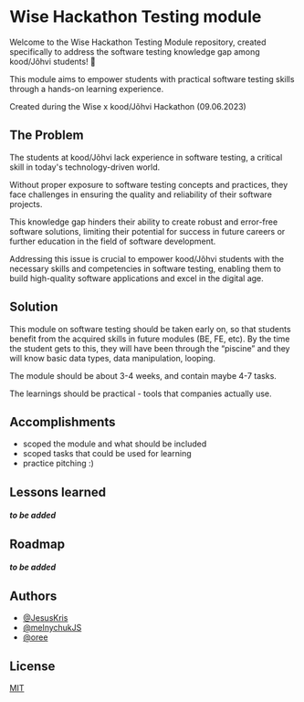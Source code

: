 <!-- ctrl|cmd + shift + v to preview-->
# Wise Hackathon Testing module

Welcome to the Wise Hackathon Testing Module repository, created specifically to address the software testing knowledge gap among kood/Jõhvi students! 🚀

This module aims to empower students with practical software testing skills through a hands-on learning experience. 

Created during the Wise x kood/Jõhvi Hackathon (09.06.2023)

## The Problem

The students at kood/Jõhvi lack experience in software testing, a critical skill in today's technology-driven world. 

Without proper exposure to software testing concepts and practices, they face challenges in ensuring the quality and reliability of their software projects. 

This knowledge gap hinders their ability to create robust and error-free software solutions, limiting their potential for success in future careers or further education in the field of software development. 

Addressing this issue is crucial to empower kood/Jõhvi students with the necessary skills and competencies in software testing, enabling them to build high-quality software applications and excel in the digital age.

## Solution

This module on software testing should be taken early on, so that students benefit from the acquired skills in future modules (BE, FE, etc).  By the time the student gets to this, they will have been through the “piscine” and they will know basic data types, data manipulation, looping.

The module should be about 3-4 weeks, and contain maybe 4-7 tasks.

The learnings should be practical - tools that companies actually use.  


## Accomplishments
- scoped the module and what should be included
- scoped tasks that could be used for learning
- practice pitching :)


## Lessons learned
##### **to be added**

## Roadmap
##### **to be added**


## Authors

- [@JesusKris](https://github.com/JesusKris)
- [@melnychukJS](https://github.com/melnychukJS)
- [@oree](https://github.com/oree)

## License

[MIT](https://choosealicense.com/licenses/mit/)
